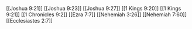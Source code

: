 [[Joshua 9:21]]
[[Joshua 9:23]]
[[Joshua 9:27]]
[[1 Kings 9:20]]
[[1 Kings 9:21]]
[[1 Chronicles 9:2]]
[[Ezra 7:7]]
[[Nehemiah 3:26]]
[[Nehemiah 7:60]]
[[Ecclesiastes 2:7]]
